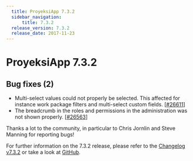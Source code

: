 ```yaml
---
  title: ProyeksiApp 7.3.2
  sidebar_navigation:
      title: 7.3.2
  release_version: 7.3.2
  release_date: 2017-11-23
---
```



# ProyeksiApp 7.3.2

## Bug fixes (2)

  - Multi-select values could not properly be selected. This affected
    for instance work package filters and multi-select custom fields.
    \[[\#26611](https://community.proyeksiapp.com/wp/26611)\]
  - The breadcrumb in the roles and permissions in the administration
    was not shown properly.
    \[[\#26563](https://community.proyeksiapp.com/wp/26563)\]

Thanks a lot to the community, in particular to Chris Jornlin and Steve
Manning for reporting bugs\!

For further information on the 7.3.2 release, please refer to
the [Changelog
v7.3.2](https://community.proyeksiapp.com/versions/852) or take a look
at [GitHub](https://github.com/opf/proyeksiapp/tree/v7.3.2).


